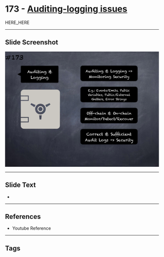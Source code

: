 # 173 - [Auditing-logging issues](Auditing-logging%20issues.md)

HERE_HERE

___
## Slide Screenshot
![0173.png](../images/pitfalls_and_best_practices201/173.png)
___
## Slide Text
- 
___
## References
- Youtube Reference
___
## Tags